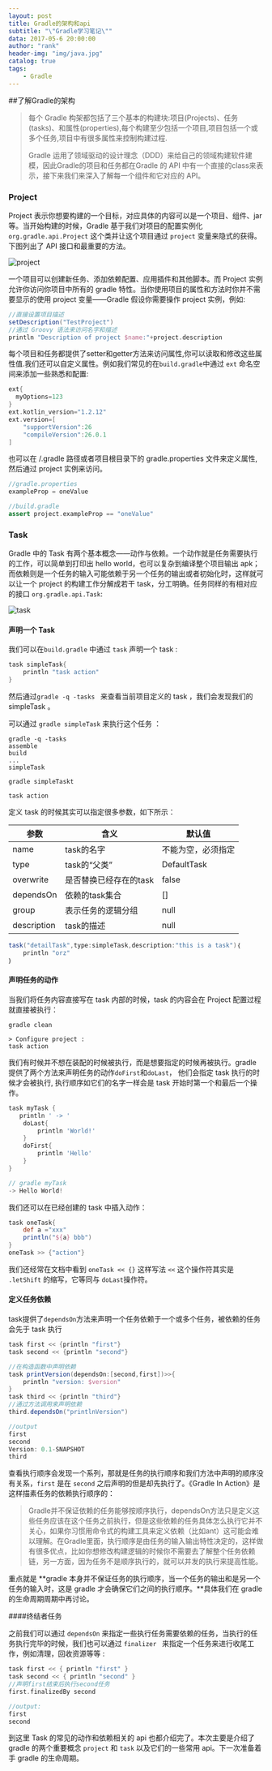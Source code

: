 ```yaml
---
layout: post
title: Gradle的架构和api
subtitle: "\"Gradle学习笔记\""
data: 2017-05-6 20:00:00
author: "rank"
header-img: "img/java.jpg"
catalog: true
tags:
    - Gradle
---
```


##了解Gradle的架构

> 每个 Gradle 构架都包括了三个基本的构建块:项目(Projects)、任务(tasks)、和属性(properties),每个构建至少包括一个项目,项目包括一个或多个任务,项目中有很多属性来控制构建过程.
>
> Gradle 运用了领域驱动的设计理念（DDD）来给自己的领域构建软件建模，因此Gradle的项目和任务都在Gradle 的 API 中有一个直接的class来表示，接下来我们来深入了解每一个组件和它对应的 API。

### Project

Project 表示你想要构建的一个目标，对应具体的内容可以是一个项目、组件、jar等。当开始构建的时候，Gradle 基于我们对项目的配置实例化 `org.gradle.api.Project` 这个类并让这个项目通过 `project` 变量来隐式的获得。下图列出了 API 接口和最重要的方法。

![project](https://lippiouyang.gitbooks.io/gradle-in-action-cn/images/dag24.png)

一个项目可以创建新任务、添加依赖配置、应用插件和其他脚本。而 Project 实例允许你访问你项目中所有的 gradle 特性。当你使用项目的属性和方法时你并不需要显示的使用 project 变量——Gradle 假设你需要操作 project 实例，例如:

```groovy
//直接设置项目描述
setDescription("TestProject")
//通过 Groovy 语法来访问名字和描述
println "Description of project $name:"+project.description
```

每个项目和任务都提供了setter和getter方法来访问属性,你可以读取和修改这些属性值.我们还可以自定义属性。例如我们常见的在`build.gradle`中通过 `ext` 命名空间来添加一些熟悉和配置:

```groovy
ext{
  myOptions=123
}
ext.kotlin_version="1.2.12"
ext.version=[
    "supportVersion":26
    "compileVersion":26.0.1
]
```

也可以在 /.gradle 路径或者项目根目录下的 gradle.properties 文件来定义属性,然后通过 project 实例来访问。

```groovy
//gradle.properties
exampleProp = oneValue

//build.gradle
assert project.exampleProp == "oneValue"
```

### Task

Gradle 中的 Task 有两个基本概念——动作与依赖。一个动作就是任务需要执行的工作，可以简单到打印出 hello world，也可以复杂到编译整个项目输出 apk；而依赖则是一个任务的输入可能依赖于另一个任务的输出或者初始化时，这样就可以让一个 project 的构建工作分解成若干 task，分工明确。任务同样的有相对应的接口 `org.gradle.api.Task`:

![task](https://lippiouyang.gitbooks.io/gradle-in-action-cn/images/dag25.png)

#### 声明一个 Task

我们可以在`build.gradle` 中通过 `task` 声明一个 task :

```groovy
task simpleTask{
    println "task action"
}
```

然后通过`gradle -q -tasks ` 来查看当前项目定义的 task ，我们会发现我们的 simpleTask 。

可以通过 `gradle simpleTask`  来执行这个任务 ：

```
gradle -q -tasks
assemble
build
...
simpleTask

gradle simpleTaskt

task action
```

 定义 task 的时候其实可以指定很多参数，如下所示：

| 参数        | 含义                   | 默认值             |
| ----------- | ---------------------- | ------------------ |
| name        | task的名字             | 不能为空，必须指定 |
| type        | task的“父类”           | DefaultTask        |
| overwrite   | 是否替换已经存在的task | false              |
| dependsOn   | 依赖的task集合         | []                 |
| group       | 表示任务的逻辑分组     | null               |
| description | task的描述             | null               |

```groovy
task("detailTask",type:simpleTask,description:"this is a task")｛
	println "orz"
｝
```

#### 声明任务的动作

当我们将任务内容直接写在 task 内部的时候，task 的内容会在 Project 配置过程就直接被执行：

```
gradle clean

> Configure project :
task action

```

我们有时候并不想在装配的时候被执行，而是想要指定的时候再被执行。gradle 提供了两个方法来声明任务的动作`doFirst`和`doLast`， 他们会指定 task 执行的时候才会被执行, 执行顺序如它们的名字一样会是 task 开始时第一个和最后一个操作。

```groovy
task myTask {
   println ' -> '
    doLast{
        println 'World!'
    }
    doFirst{
        println 'Hello'
    }
}

// gradle myTask
-> Hello World!
```

我们还可以在已经创建的 task 中插入动作：

```groovy
task oneTask{
    def a ="xxx"
    println("${a} bbb")
}
oneTask >> {"action"}
```

我们还经常在文档中看到 `oneTask << {}` 这样写法 `<<` 这个操作符其实是 `.letShift` 的缩写，它等同与 `doLast`操作符。

#### 定义任务依赖

task提供了`dependsOn`方法来声明一个任务依赖于一个或多个任务，被依赖的任务会先于 task 执行

```groovy
task first << {println "first"}
task second << {println "second"}

//在构造函数中声明依赖
task printVersion(dependsOn:[second,first])>>{
    println "version: $version"
}
task third << {println "third"}
//通过方法调用来声明依赖
third.dependsOn("printlnVersion")

//output
first
second
Version: 0.1-SNAPSHOT
third
```

查看执行顺序会发现一个系列，那就是任务的执行顺序和我们方法中声明的顺序没有关系，`first` 是在 `second` 之后声明的但是却先执行了。《Gradle In Action》是这样描素任务的依赖执行顺序的：

> Gradle并不保证依赖的任务能够按顺序执行，dependsOn方法只是定义这些任务应该在这个任务之前执行，但是这些依赖的任务具体怎么执行它并不关心，如果你习惯用命令式的构建工具来定义依赖（比如ant）这可能会难以理解。在Gradle里面，执行顺序是由任务的输入输出特性决定的，这样做有很多优点，比如你想修改构建逻辑的时候你不需要去了解整个任务依赖链，另一方面，因为任务不是顺序执行的，就可以并发的执行来提高性能。

重点就是  **gradle 本身并不保证任务的执行顺序，当一个任务的输出和是另一个任务的输入时，这是 gradle 才会确保它们之间的执行顺序。**具体我们在 gradle 的生命周期周期中再讨论。

####终结者任务

之前我们可以通过 `dependsOn` 来指定一些执行任务需要依赖的任务，当执行的任务执行完毕的时候，我们也可以通过 `finalizer ` 来指定一个任务来进行收尾工作，例如清理，回收资源等等 :

```groovy
task first << { println "first" }
task second << { println "second" }
//声明first结束后执行second任务
first.finalizedBy second

//output:
first
second
```

到这里 Task 的常见的动作和依赖相关的 api 也都介绍完了。本次主要是介绍了gradle 的两个重要概念 `project` 和 `task` 以及它们的一些常用 api。下一次准备着手 gradle 的生命周期。
